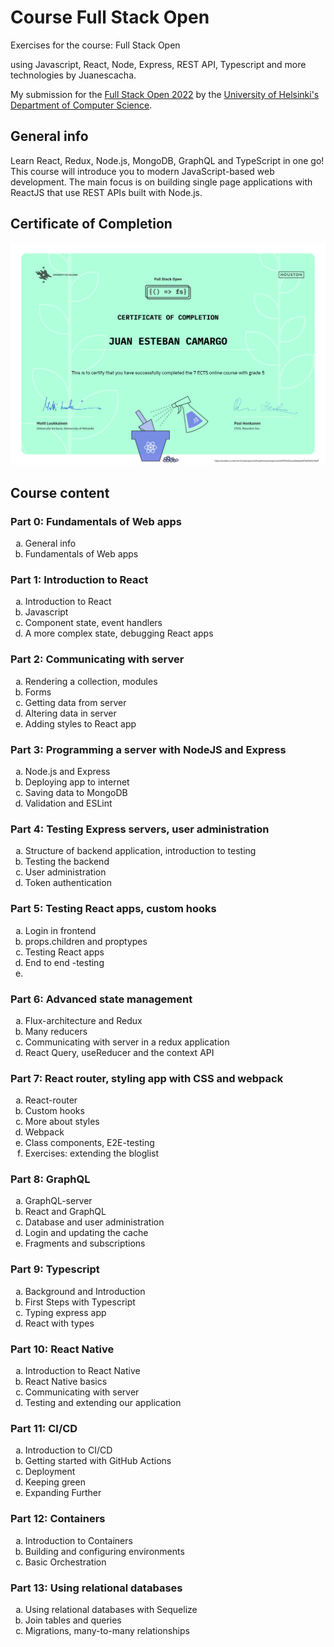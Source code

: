 # Course Full Stack Open

Exercises for the course: Full Stack Open

using Javascript, React, Node, Express, REST API, Typescript and more technologies
by Juanescacha.

My submission for the [Full Stack Open 2022](https://fullstackopen.com/) by the [University of Helsinki's Department of Computer Science](https://www.mooc.fi/en).

## General info

Learn React, Redux, Node.js, MongoDB, GraphQL and TypeScript in one go! This course will introduce you to modern JavaScript-based web development. The main focus is on building single page applications with ReactJS that use REST APIs built with Node.js.

## Certificate of Completion

![certificate-till-the-moment-of-the-current-module-on-the-course](/certificate/certificate-part7.png)

## Course content

### Part 0: Fundamentals of Web apps

<ol type="a">
	<li>General info</li>
	<li>Fundamentals of Web apps</li>
</ol>

### Part 1: Introduction to React

<ol type="a">
 	<li>Introduction to React</li>
 	<li>Javascript</li>
 	<li>Component state, event handlers</li>
 	<li>A more complex state, debugging React apps</li>
</ol>

### Part 2: Communicating with server

<ol type="a">
 	<li>Rendering a collection, modules</li>
 	<li>Forms</li>
 	<li>Getting data from server</li>
 	<li>Altering data in server</li>
 	<li>Adding styles to React app</li>
</ol>

### Part 3: Programming a server with NodeJS and Express

<ol type="a">
 	<li>Node.js and Express</li>
 	<li>Deploying app to internet</li>
 	<li>Saving data to MongoDB</li>
 	<li>Validation and ESLint</li>
</ol>

### Part 4: Testing Express servers, user administration

<ol type="a">
 	<li>Structure of backend application, introduction to testing</li>
 	<li>Testing the backend</li>
 	<li>User administration</li>
 	<li>Token authentication</li>
</ol>

### Part 5: Testing React apps, custom hooks

<ol type="a">
 	<li>Login in frontend</li>
 	<li>props.children and proptypes</li>
 	<li>Testing React apps</li>
	<li>End to end -testing</li>
	<li></li>
</ol>

### Part 6: Advanced state management

<ol type="a">
	<li>Flux-architecture and Redux</li>
	<li>Many reducers</li>
	<li>Communicating with server in a redux application</li>
	<li>React Query, useReducer and the context API</li>
</ol>

### Part 7: React router, styling app with CSS and webpack

<ol type="a">
	<li>React-router</li>
	<li>Custom hooks</li>
	<li>More about styles</li>
	<li>Webpack</li>
	<li>Class components, E2E-testing</li>
	<li>Exercises: extending the bloglist</li>
</ol>

### Part 8: GraphQL

<ol type="a">
	<li>GraphQL-server</li>
	<li>React and GraphQL</li>
	<li>Database and user administration</li>
	<li>Login and updating the cache</li>
	<li>Fragments and subscriptions</li>
</ol>

### Part 9: Typescript

<ol type="a">
	<li>Background and Introduction</li>
	<li>First Steps with Typescript</li>
	<li>Typing express app</li>
	<li>React with types</li>
</ol>

### Part 10: React Native

<ol type="a">
	<li>Introduction to React Native</li>
	<li>React Native basics</li>
	<li>Communicating with server</li>
	<li>Testing and extending our application</li>
</ol>

### Part 11: CI/CD

<ol type="a">
	<li>Introduction to CI/CD</li>
	<li>Getting started with GitHub Actions</li>
	<li>Deployment</li>
	<li>Keeping green</li>
	<li>Expanding Further</li>
</ol>

### Part 12: Containers

<ol type="a">
	<li>Introduction to Containers</li>
	<li>Building and configuring environments</li>
	<li>Basic Orchestration</li>
</ol>

### Part 13: Using relational databases

<ol type="a">
	<li>Using relational databases with Sequelize</li>
	<li>Join tables and queries</li>
	<li>Migrations, many-to-many relationships</li>
</ol>
